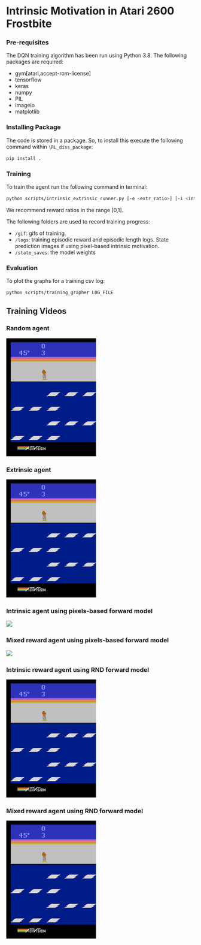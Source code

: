 # Intrinsic Motivation in Atari 2600 Frostbite

### Pre-requisites

The DQN training algorithm has been run using Python 3.8. The following packages are required:

- gym[atari,accept-rom-license] 
- tensorflow
- keras
- numpy
- PIL
- imageio
- matplotlib

### Installing Package

The code is stored in a package. So, to install this execute the following command within `\RL_diss_package`:

```bash
pip install .
```

### Training

To train the agent run the following command in terminal:

```bash
python scripts/intrinsic_extrinsic_runner.py [-e <extr_ratio>] [-i <intr_ratio>] [-m {"random","pixels"}]
```
We recommend reward ratios in the range [0,1].

The following folders are used to record training progress:

- `/gif`: gifs of training.
- `/logs`: training episodic reward and episodic length logs. State prediction images if using pixel-based intrinsic motivation.
- `/state_saves`: the model weights

### Evaluation

To plot the graphs for a training csv log:
```bash
python scripts/training_grapher LOG_FILE
```
## Training Videos
### Random agent
![](https://github.com/cstone093/Intrinsic_Motivation_Frostbite/blob/main/GIF/RANDOM.gif)

### Extrinsic agent

![](https://github.com/cstone093/Intrinsic_Motivation_Frostbite/blob/main/GIF/EXT.gif)

### Intrinsic agent using pixels-based forward model
![](https://github.com/cstone093/Intrinsic_Motivation_Frostbite/blob/main/GIF/INT-PIX.gif)

### Mixed reward agent using pixels-based forward model

![](https://github.com/cstone093/Intrinsic_Motivation_Frostbite/blob/main/GIF/MIX-PIX.gif)

### Intrinsic reward agent using RND forward model

![](https://github.com/cstone093/Intrinsic_Motivation_Frostbite/blob/main/GIF/INT-RAND.gif)

### Mixed reward agent using RND forward model

![](https://github.com/cstone093/Intrinsic_Motivation_Frostbite/blob/main/GIF/MIX-RAND.gif)
